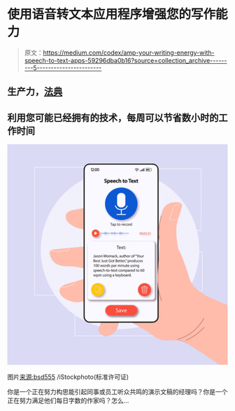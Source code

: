 # 使用语音转文本应用程序增强您的写作能力

> 原文：<https://medium.com/codex/amp-your-writing-energy-with-speech-to-text-apps-59296dba0b16?source=collection_archive---------5----------------------->

## 生产力，[法典](http://medium.com/codex)

## 利用您可能已经拥有的技术，每周可以节省数小时的工作时间

![](img/5d50bef40162bb508fa1bf6e95712606.png)

图片[来源:bsd555](https://www.istockphoto.com/portfolio/bsd555?mediatype=illustration) /iStockphoto(标准许可证)

你是一个正在努力构思能引起同事或员工听众共鸣的演示文稿的经理吗？你是一个正在努力满足他们每日字数的作家吗？怎么…